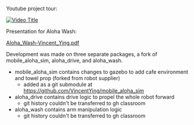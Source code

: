 Youtube project tour:

[![Video Title](https://img.youtube.com/vi/6KMxXJWwgNw/0.jpg)](https://www.youtube.com/watch?v=6KMxXJWwgNw)

Presentation for Aloha Wash:

<a href="Aloha_Wash-Vincent_Ying.pdf" target="_blank" >Aloha_Wash-Vincent_Ying.pdf</a>

Development was made on three separate packages, a fork of mobile_aloha_sim, aloha_drive, and aloha_wash. 

- mobile_aloha_sim contains changes to gazebo to add cafe environment and towel prop (forked from robot supplier)
	- added as a git submodule at https://github.com/VincentYing/mobile_aloha_sim
- aloha_drive contains drive logic to propel the whole robot forward
	- git history couldn't be transferred to gh classroom
- aloha_wash contains arm manipulation logic
	- git history couldn't be transferred to gh classroom

